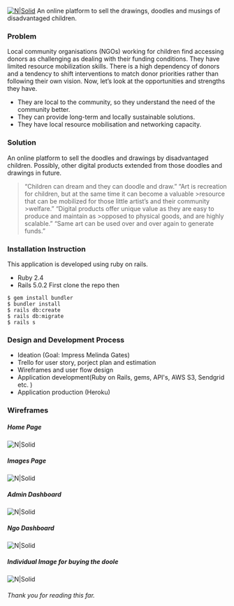 [![N|Solid](http://res.cloudinary.com/dihqhbf9i/image/upload/v1492949154/about_us_sk9lab.png)](https://dreamdoodledesign.herokuapp.com)
An online platform to sell the drawings, doodles and musings of disadvantaged children.
### Problem
Local community organisations (NGOs) working for children find accessing donors as challenging as dealing with their funding conditions. They have limited resource mobilization skills. There is a high dependency of donors and a tendency to shift interventions to match donor priorities rather than following their own vision. 
Now, let’s look at the opportunities and strengths they have. 
- They are local to the community, so they understand the need of the community better.
- They can provide long-term and locally sustainable solutions.
- They have local resource mobilisation and networking capacity.
### Solution
An online platform to sell the doodles and drawings by disadvantaged children. Possibly, other digital products extended from those doodles and drawings in future. 
> “Children can dream and they can doodle and draw.”
>“Art is recreation for children, but at the same time it can become a valuable >resource that can be mobilized for those little artist’s and their community >welfare.”
>“Digital products offer unique value as they are easy to produce and maintain as >opposed to physical goods, and are highly scalable.”
>“Same art can be used over and over again to generate funds.”

### Installation Instruction
This application is developed using ruby on rails. 
- Ruby 2.4
- Rails 5.0.2
First clone the repo then
```
$ gem install bundler
$ bundler install
$ rails db:create
$ rails db:migrate
$ rails s
```

### Design and Development Process
- Ideation (Goal: Impress Melinda Gates)
- Trello for user story, porject plan and estimation
- Wireframes and user flow design
- Application development(Ruby on Rails, gems, API's, AWS S3, Sendgrid etc. )
- Application production (Heroku)

### Wireframes
##### Home Page

![N|Solid](http://res.cloudinary.com/dihqhbf9i/image/upload/v1493117052/DDD_Home_bghajf.jpg)
##### Images Page
![N|Solid](http://res.cloudinary.com/dihqhbf9i/image/upload/v1493117057/DDD_Images_zqzptd.jpg)
##### Admin Dashboard
![N|Solid](http://res.cloudinary.com/dihqhbf9i/image/upload/v1493117048/DDD_admin_p1k2h4.jpg)
##### Ngo Dashboard
![N|Solid](http://res.cloudinary.com/dihqhbf9i/image/upload/v1493117041/DDD_ngo_fpdbgm.jpg)
##### Individual Image for buying the doole
![N|Solid](http://res.cloudinary.com/dihqhbf9i/image/upload/v1493117062/DDD_payment_k5tao1.jpg)

###### Thank you for reading this far. 
                                                
